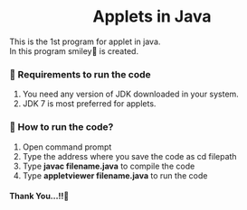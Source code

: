 <html>
    <h1 align="center">Applets in Java</h1>
    <p>This is the 1st program for applet in java.<br> In this program smiley🙂 is created.</p>
    <h3>📍 Requirements to run the code</h3>
    <ol>
        <li>You need any version of JDK downloaded in your system.</li>
        <li>JDK 7 is most preferred for applets.</li>
    </ol>
    <h3>📍 How to run the code?</h3>
    <ol>
        <li>Open command prompt</li>
        <li>Type the address where you save the code as cd filepath</li>
        <li>Type <b>javac filename.java</b> to compile the code</li>
        <li>Type <b>appletviewer filename.java</b> to run the code</li>
    </ol>
    <h4>Thank You...!!🙏</h4>
</html>